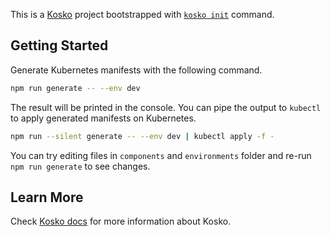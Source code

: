 This is a [Kosko] project bootstrapped with [`kosko init`][kosko] command.

## Getting Started

Generate Kubernetes manifests with the following command.

```sh
npm run generate -- --env dev
```

The result will be printed in the console. You can pipe the output to `kubectl` to apply generated manifests on Kubernetes.

```sh
npm run --silent generate -- --env dev | kubectl apply -f -
```

You can try editing files in `components` and `environments` folder and re-run `npm run generate` to see changes.

## Learn More

Check [Kosko docs](https://kosko.dev/docs/) for more information about Kosko.

[kosko]: https://kosko.dev/
